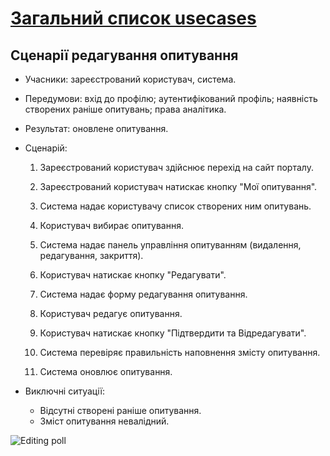# [Загальний список usecases](https://github.com/MkZb/ODB/tree/master/doc/usecases)
## Сценарії редагування опитування
- Учасники: зареєстрований користувач, система.

- Передумови: вхід до профілю; аутентифікований профіль; наявність створених раніше опитувань; права аналітика.

- Результат: оновлене опитування.

- Сценарій:

	1. Зареєстрований користувач здійснює перехід на сайт порталу.
		
	2. Зареєстрований користувач натискає кнопку "Мої опитування".
	
	3. Система надає користувачу список створених ним опитувань.
	
	4. Користувач вибирає опитування.
	
	5. Система надає панель управління опитуванням (видалення, редагування, закриття).
	
	6. Користувач натискає кнопку "Редагувати".
	
	7. Система надає форму редагування опитування.
	
	8. Користувач редагує опитування.
	
	9. Користувач натискає кнопку "Підтвердити та Відредагувати".
	
	9. Система перевіряє правильність наповнення змісту опитування.
	
	10. Система оновлює опитування.

- Виключні ситуації:
	- Відсутні створені раніше опитування.
	- Зміст опитування невалідний.

![Editing poll](https://i.imgur.com/VAHxnoZ.png)
